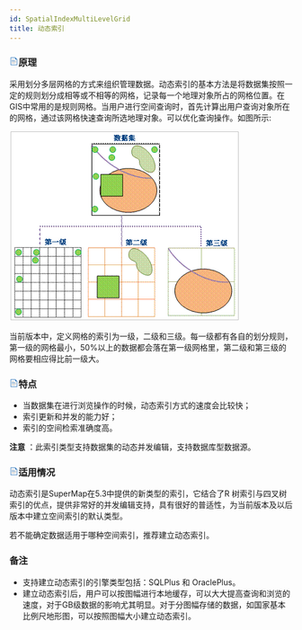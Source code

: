```yaml
---
id: SpatialIndexMultiLevelGrid
title: 动态索引
---
```

### ![](../../img/read.gif)原理

采用划分多层网格的方式来组织管理数据。动态索引的基本方法是将数据集按照一定的规则划分成相等或不相等的网格，记录每一个地理对象所占的网格位置。在GIS中常用的是规则网格。当用户进行空间查询时，首先计算出用户查询对象所在的网格，通过该网格快速查询所选地理对象。可以优化查询操作。如图所示:

![](img/multilevel.png)  


当前版本中，定义网格的索引为一级，二级和三级。每一级都有各自的划分规则，第一级的网格最小，50%以上的数据都会落在第一级网格里，第二级和第三级的网格要相应得比前一级大。

### ![](../../img/read.gif)特点

* 当数据集在进行浏览操作的时候，动态索引方式的速度会比较快；
* 索引更新和并发的能力好；
* 索引的空间检索准确度高。

**注意** ：此索引类型支持数据集的动态并发编辑，支持数据库型数据源。

### ![](../../img/read.gif)适用情况

动态索引是SuperMap在5.3中提供的新类型的索引，它结合了R
树索引与四叉树索引的优点，提供非常好的并发编辑支持，具有很好的普适性，为当前版本及以后版本中建立空间索引的默认类型。

若不能确定数据适用于哪种空间索引，推荐建立动态索引。

###  备注

* 支持建立动态索引的引擎类型包括：SQLPlus 和 OraclePlus。
* 建立动态索引后，用户可以按图幅进行本地缓存，可以大大提高查询和浏览的速度，对于GB级数据的影响尤其明显。对于分图幅存储的数据，如国家基本比例尺地形图，可以按照图幅大小建立动态索引。

